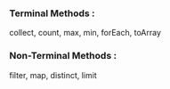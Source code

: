 ### Terminal Methods :
collect, count, max, min, forEach, toArray

### Non-Terminal Methods :
filter, map, distinct, limit